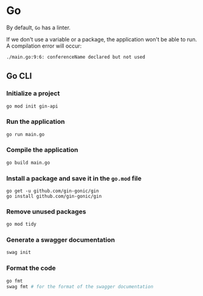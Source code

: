 # Go

By default, `Go` has a linter.

If we don't use a variable or a package, the application won't be able to run. A compilation error will occur:

```bash
./main.go:9:6: conferenceName declared but not used
```

## Go CLI

### Initialize a project

```bash
go mod init gin-api
```

### Run the application

```bash
go run main.go
```

### Compile the application

```bash
go build main.go
```

### Install a package and save it in the `go.mod` file

```
go get -u github.com/gin-gonic/gin
go install github.com/gin-gonic/gin
```

### Remove unused packages

```bash
go mod tidy
```

### Generate a swagger documentation

```bash
swag init
```

### Format the code

```bash
go fmt
swag fmt # for the format of the swagger documentation
```
